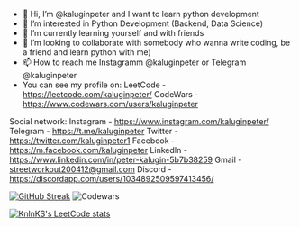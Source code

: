 - 👋 Hi, I’m @kaluginpeter and I want to learn python development
- 👀 I’m interested in Python Development (Backend, Data Science)
- 🌱 I’m currently learning yourself and with friends
- 💞️ I’m looking to collaborate  with somebody who wanna write coding, be a friend and learn python with me) 
- 📫 How to reach me Instagramm @kaluginpeter or Telegram @kaluginpeter
- You can see my profile on: LeetCode - https://leetcode.com/kaluginpeter/ CodeWars - https://www.codewars.com/users/kaluginpeter

Social network: Instagram - https://www.instagram.com/kaluginpeter/ Telegram - https://t.me/kaluginpeter Twitter - https://twitter.com/kaluginpeter1 Facebook - https://m.facebook.com/kaluginpeter LinkedIn - https://www.linkedin.com/in/peter-kalugin-5b7b38259 Gmail - streetworkout200412@gmail.com Discord - https://discordapp.com/users/1034892509597413456/

[![GitHub Streak](https://streak-stats.demolab.com?user=kaluginpeter)](https://git.io/streak-stats)
![Codewars](https://github.r2v.ch/codewars?user=kaluginpeter&top_languages=true)

[![KnlnKS's LeetCode stats](https://leetcode-stats-six.vercel.app/?username=kaluginpeter&theme=dark)](https://github.com/KnlnKS/leetcode-stats)
<!---
kaluginpeter/kaluginpeter is a ✨ special ✨ repository because its `README.md` (this file) appears on your GitHub profile.
You can click the Preview link to take a look at your changes.
--->
